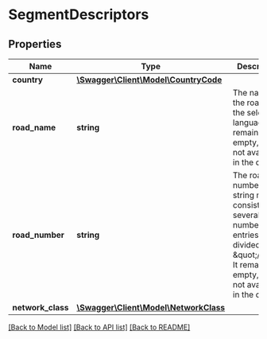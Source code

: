 # SegmentDescriptors

## Properties
Name | Type | Description | Notes
------------ | ------------- | ------------- | -------------
**country** | [**\Swagger\Client\Model\CountryCode**](CountryCode.md) |  | 
**road_name** | **string** | The name of the road in the selected language. It remains empty, if it is not available in the data. | [optional] 
**road_number** | **string** | The road number. The string may consist of several number entries divided by \&quot;/\&quot;. It remains empty, if it is not available in the data. | [optional] 
**network_class** | [**\Swagger\Client\Model\NetworkClass**](NetworkClass.md) |  | 

[[Back to Model list]](../../README.md#documentation-for-models) [[Back to API list]](../../README.md#documentation-for-api-endpoints) [[Back to README]](../../README.md)

